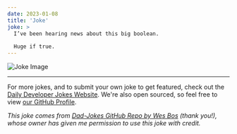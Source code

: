 ```yaml
---
date: 2023-01-08
title: 'Joke'
joke: >
  I’ve been hearing news about this big boolean.
  
  Huge if true.
---
```



![Joke Image](https://private.xtrp.io/projects/DailyDeveloperJokes/public_image_server/images/5e1258922d1b9.png)

---

For more jokes, and to submit your own joke to get featured, check out the [Daily Developer Jokes Website](https://dailydeveloperjokes.github.io/). We're also open sourced, so feel free to view [our GitHub Profile](https://github.com/dailydeveloperjokes).


_This joke comes from [Dad-Jokes GitHub Repo by Wes Bos](https://github.com/wesbos/dad-jokes) (thank you!), whose owner has given me permission to use this joke with credit._

<!--
Joke text:
I’ve been hearing news about this big boolean.

Huge if true.
 -->


